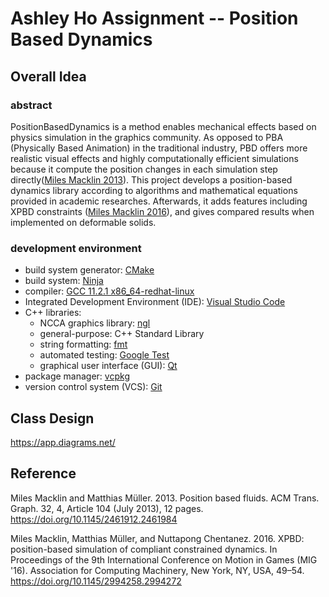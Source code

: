 # Ashley Ho Assignment -- Position Based Dynamics

## Overall Idea

### abstract

PositionBasedDynamics is a method enables mechanical effects based on physics simulation in the graphics community. As opposed to PBA (Physically Based Animation) in the traditional industry, PBD offers more realistic visual effects and highly computationally efficient simulations because it compute the position changes in each simulation step directly([Miles Macklin 2013](https://doi.org/10.1145/2461912.2461984)). This project develops a position-based dynamics library according to algorithms and mathematical equations provided in academic researches. Afterwards, it adds features including XPBD constraints ([Miles Macklin 2016](https://doi.org/10.1145/2994258.2994272)), and gives compared results when implemented on deformable solids.

### development environment

- build system generator: [CMake](https://cmake.org/)
- build system: [Ninja](https://ninja-build.org/)
- compiler: [GCC 11.2.1 x86_64-redhat-linux](https://linux.die.net/man/1/gcc)
- Integrated Development Environment (IDE): [Visual Studio Code](https://code.visualstudio.com/) 
- C++ libraries:
  - NCCA graphics library: [ngl](https://github.com/NCCA/NGL)
  - general-purpose: C++ Standard Library
  - string formatting: [fmt](https://fmt.dev/latest/index.html)
  - automated testing: [Google Test](https://github.com/google/googletest)
  - graphical user interface (GUI): [Qt](https://www.qt.io/)
- package manager: [vcpkg](https://github.com/Microsoft/vcpkg)
- version control system (VCS): [Git](https://git-scm.com/)

## Class Design

https://app.diagrams.net/

## Reference
Miles Macklin and Matthias Müller. 2013. Position based fluids. ACM Trans. Graph. 32, 4, Article 104 (July 2013), 12 pages. https://doi.org/10.1145/2461912.2461984

Miles Macklin, Matthias Müller, and Nuttapong Chentanez. 2016. XPBD: position-based simulation of compliant constrained dynamics. In Proceedings of the 9th International Conference on Motion in Games (MIG '16). Association for Computing Machinery, New York, NY, USA, 49–54. https://doi.org/10.1145/2994258.2994272

